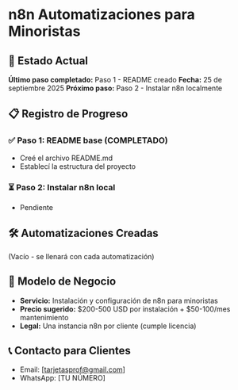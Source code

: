 # n8n Automatizaciones para Minoristas

## 🎯 Estado Actual
**Último paso completado:** Paso 1 - README creado
**Fecha:** 25 de septiembre 2025
**Próximo paso:** Paso 2 - Instalar n8n localmente

## 📋 Registro de Progreso

### ✅ Paso 1: README base (COMPLETADO)
- Creé el archivo README.md
- Establecí la estructura del proyecto

### ⏳ Paso 2: Instalar n8n local
- Pendiente

## 🛠️ Automatizaciones Creadas
(Vacío - se llenará con cada automatización)

## 💼 Modelo de Negocio
- **Servicio:** Instalación y configuración de n8n para minoristas
- **Precio sugerido:** $200-500 USD por instalación + $50-100/mes mantenimiento
- **Legal:** Una instancia n8n por cliente (cumple licencia)

## 📞 Contacto para Clientes
- Email: [tarjetasprof@gmail.com]
- WhatsApp: [TU NÚMERO]
